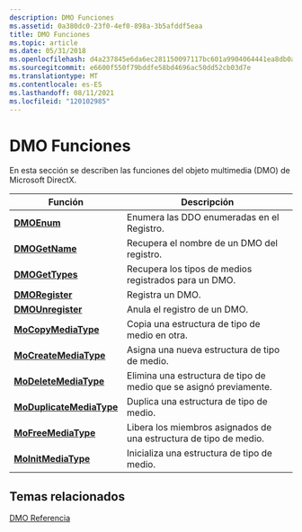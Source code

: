 ```yaml
---
description: DMO Funciones
ms.assetid: 0a380dc0-23f0-4ef0-898a-3b5afddf5eaa
title: DMO Funciones
ms.topic: article
ms.date: 05/31/2018
ms.openlocfilehash: d4a237845e6da6ec281150097117bc601a9904064441ea8db0a537297e2ce127
ms.sourcegitcommit: e6600f550f79bddfe58bd4696ac50dd52cb03d7e
ms.translationtype: MT
ms.contentlocale: es-ES
ms.lasthandoff: 08/11/2021
ms.locfileid: "120102985"
---
```

# <a name="dmo-functions"></a>DMO Funciones

En esta sección se describen las funciones del objeto multimedia (DMO) de Microsoft DirectX.



| Función                                             | Descripción                                                   |
|------------------------------------------------------|---------------------------------------------------------------|
| [**DMOEnum**](/previous-versions/windows/desktop/api/Dmoreg/nf-dmoreg-dmoenum)                           | Enumera las DDO enumeradas en el Registro.                       |
| [**DMOGetName**](/previous-versions/windows/desktop/api/Dmoreg/nf-dmoreg-dmogetname)                     | Recupera el nombre de un DMO del registro.                |
| [**DMOGetTypes**](/previous-versions/windows/desktop/api/Dmoreg/nf-dmoreg-dmogettypes)                   | Recupera los tipos de medios registrados para un DMO.               |
| [**DMORegister**](/previous-versions/windows/desktop/api/Dmoreg/nf-dmoreg-dmoregister)                   | Registra un DMO.                                              |
| [**DMOUnregister**](/previous-versions/windows/desktop/api/Dmoreg/nf-dmoreg-dmounregister)               | Anula el registro de un DMO.                                            |
| [**MoCopyMediaType**](/previous-versions/windows/desktop/api/Dmort/nf-dmort-mocopymediatype)           | Copia una estructura de tipo de medio en otra.                   |
| [**MoCreateMediaType**](/previous-versions/windows/desktop/api/Dmort/nf-dmort-mocreatemediatype)       | Asigna una nueva estructura de tipo de medio.                         |
| [**MoDeleteMediaType**](/previous-versions/windows/desktop/api/Dmort/nf-dmort-modeletemediatype)       | Elimina una estructura de tipo de medio que se asignó previamente. |
| [**MoDuplicateMediaType**](/previous-versions/windows/desktop/api/Dmort/nf-dmort-moduplicatemediatype) | Duplica una estructura de tipo de medio.                            |
| [**MoFreeMediaType**](/previous-versions/windows/desktop/api/Dmort/nf-dmort-mofreemediatype)           | Libera los miembros asignados de una estructura de tipo de medio.        |
| [**MoInitMediaType**](/previous-versions/windows/desktop/api/Dmort/nf-dmort-moinitmediatype)           | Inicializa una estructura de tipo de medio.                           |



 

## <a name="related-topics"></a>Temas relacionados

<dl> <dt>

[DMO Referencia](dmo-reference.md)
</dt> </dl>

 

 



